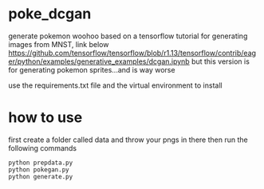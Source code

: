 # poke_dcgan
generate pokemon woohoo
based on a tensorflow tutorial for generating images from MNST, link below
https://github.com/tensorflow/tensorflow/blob/r1.13/tensorflow/contrib/eager/python/examples/generative_examples/dcgan.ipynb
but this version is for generating pokemon sprites...and is way worse

use the requirements.txt file and the virtual environment to install


# how to use
first create a folder called data and throw your pngs in there
then run the following commands
```
python prepdata.py
python pokegan.py
python generate.py
```
